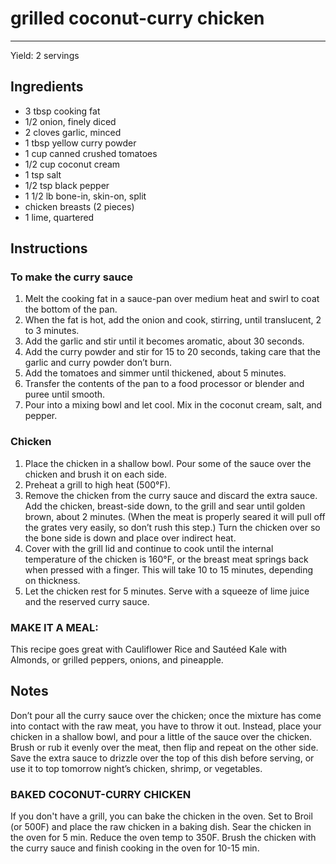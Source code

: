 # grilled coconut-curry chicken
---
Yield: 2 servings

## Ingredients
- 3 tbsp cooking fat
- 1/2 onion, finely diced
- 2 cloves garlic, minced
- 1 tbsp yellow curry powder
- 1 cup canned crushed tomatoes
- 1/2 cup coconut cream
- 1 tsp salt
- 1/2 tsp black pepper
- 1 1/2 lb bone-in, skin-on, split
- chicken breasts (2 pieces)
- 1 lime, quartered

## Instructions
### To make the curry sauce
1. Melt the cooking fat in a sauce-pan over medium heat and swirl to coat the bottom of the pan.
2. When the fat is hot, add the onion and cook, stirring, until translucent, 2 to 3 minutes.
3. Add the garlic and stir until it becomes aromatic, about 30 seconds.
4. Add the curry powder and stir for 15 to 20 seconds, taking care that the garlic and curry powder don’t burn.
5. Add the tomatoes and simmer until thickened, about 5 minutes.
6. Transfer the contents of the pan to a food processor or blender and puree until smooth.
7. Pour into a mixing bowl and let cool. Mix in the coconut cream, salt, and pepper.

### Chicken
1. Place the chicken in a shallow bowl. Pour some of the sauce over the chicken and brush it on each side.
2. Preheat a grill to high heat (500°F).
3. Remove the chicken from the curry sauce and discard the extra sauce. Add the chicken, breast-side down, to the grill and sear until golden brown, about 2 minutes. (When the meat is properly seared it will pull off the grates very easily, so don’t rush this step.) Turn the chicken over so the bone side is down and place over indirect heat.
4. Cover with the grill lid and continue to cook until the internal temperature of the chicken is 160°F, or the breast meat springs back when pressed with a finger. This will take 10 to 15 minutes, depending on thickness.
5. Let the chicken rest for 5 minutes. Serve with a squeeze of lime juice and the reserved curry sauce.

### MAKE IT A MEAL:
This recipe goes great with Cauliflower Rice and Sautéed Kale with Almonds, or grilled peppers, onions, and pineapple.

## Notes
Don’t pour all the curry sauce over the chicken; once the mixture has come into contact with the raw meat, you have to throw it out. Instead, place your chicken in a shallow bowl, and pour a little of the sauce over the chicken. Brush or rub it evenly over the meat, then flip and repeat on the other side. Save the extra sauce to drizzle over the top of this dish before serving, or use it to top tomorrow night’s chicken, shrimp, or vegetables.

### BAKED COCONUT-CURRY CHICKEN
If you don't have a grill, you can bake the chicken in the oven. Set to Broil (or 500F)  and place the raw chicken in a baking dish. Sear the chicken in the oven for 5 min. Reduce the oven temp to 350F. Brush the chicken with the curry sauce and finish cooking in the oven for 10-15 min.
